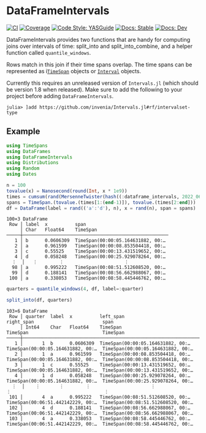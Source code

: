 # DataFrameIntervals

[![CI](https://github.com/beacon-biosignals/DataFrameIntervals.jl/actions/workflows/CI.yml/badge.svg)](https://github.com/beacon-biosignals/DataFrameIntervals.jl/actions/workflows/CI.yml)
[![Coverage](https://codecov.io/gh/beacon-biosignals/DataFrameIntervals.jl/branch/main/graph/badge.svg)](https://codecov.io/gh/biosignals/DataFrameIntervals.jl)
[![Code Style: YASGuide](https://img.shields.io/badge/code%20style-yas-violet.svg)](https://github.com/jrevels/YASGuide)
[![Docs: Stable](https://img.shields.io/badge/docs-stable-blue.svg)](https://beacon-biosignals.github.io/DataFrameIntervals.jl/stable)
[![Docs: Dev](https://img.shields.io/badge/docs-dev-blue.svg)](https://beacon-biosignals.github.io/DataFrameIntervals.jl/dev)

DataFrameIntervals provides two functions that are handy for computing joins over intervals
of time: split_into and split_into_combine, and a helper function called `quantile_windows`.

Rows match in this join if their time spans overlap. The time spans can be represented as i[`TimeSpan`](https://juliapackages.com/p/timespans) objects or [`Interval`](https://juliapackages.com/p/intervals) objects.

Currently this requires an unreleased version of `Intervals.jl` (which should be version 1.8 when released). Make sure to add the following to your project before adding `DataFrameIntervals`.

```
julia> ]add https://github.com/invenia/Intervals.jl#rf/intervalset-type
```


## Example

```julia
using TimeSpans
using DataFrames
using DataFrameIntervals
using Distributions
using Random
using Dates

n = 100
tovalue(x) = Nanosecond(round(Int, x * 1e9))
times = cumsum(rand(MersenneTwister(hash((:dataframe_intervals, 2022_06_01))), Gamma(3, 2), n+1))
spans = TimeSpan.(tovalue.(times[1:(end-1)]), tovalue.(times[2:end]))
df = DataFrame(label = rand(('a':'d'), n), x = rand(n), span = spans)
```

```
100×3 DataFrame
 Row │ label  x          span
     │ Char   Float64    TimeSpan
─────┼─────────────────────────────────────────────────────
   1 │ b      0.0606309  TimeSpan(00:00:05.164631882, 00:…
   2 │ a      0.961599   TimeSpan(00:00:08.853504418, 00:…
   3 │ c      0.55525    TimeSpan(00:00:13.431519652, 00:…
   4 │ d      0.058248   TimeSpan(00:00:25.929078264, 00:…
  ⋮  │   ⋮        ⋮                      ⋮
  98 │ a      0.995222   TimeSpan(00:08:51.512608520, 00:…
  99 │ d      0.188141   TimeSpan(00:08:56.662988067, 00:…
 100 │ a      0.338053   TimeSpan(00:08:58.445446762, 00:…
 ```

```julia
quarters = quantile_windows(4, df, label=:quarter)

split_into(df, quarters)
```

```
103×6 DataFrame
 Row │ quarter  label  x          left_span                          right_span                         span
     │ Int64    Char   Float64    TimeSpan                           TimeSpan                           TimeSpan
─────┼────────────────────────────────────────────────────────────────────────────────────────────────────────────────────────────────────
   1 │       1  b      0.0606309  TimeSpan(00:00:05.164631882, 00:…  TimeSpan(00:00:05.164631882, 00:…  TimeSpan(00:00:05.164631882, 00:…
   2 │       1  a      0.961599   TimeSpan(00:00:08.853504418, 00:…  TimeSpan(00:00:05.164631882, 00:…  TimeSpan(00:00:08.853504418, 00:…
   3 │       1  c      0.55525    TimeSpan(00:00:13.431519652, 00:…  TimeSpan(00:00:05.164631882, 00:…  TimeSpan(00:00:13.431519652, 00:…
   4 │       1  d      0.058248   TimeSpan(00:00:25.929078264, 00:…  TimeSpan(00:00:05.164631882, 00:…  TimeSpan(00:00:25.929078264, 00:…
  ⋮  │    ⋮       ⋮        ⋮                      ⋮                                  ⋮                                  ⋮
 101 │       4  a      0.995222   TimeSpan(00:08:51.512608520, 00:…  TimeSpan(00:06:51.442142229, 00:…  TimeSpan(00:08:51.512608520, 00:…
 102 │       4  d      0.188141   TimeSpan(00:08:56.662988067, 00:…  TimeSpan(00:06:51.442142229, 00:…  TimeSpan(00:08:56.662988067, 00:…
 103 │       4  a      0.338053   TimeSpan(00:08:58.445446762, 00:…  TimeSpan(00:06:51.442142229, 00:…  TimeSpan(00:08:58.445446762, 00:…
```

